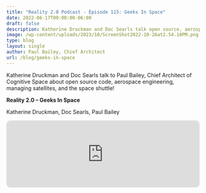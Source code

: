 ```yaml
---
title: "Reality 2.0 Podcast - Episode 115: Geeks In Space"
date: 2022-06-17T00:00:00-06:00
draft: false
description: Katherine Druckman and Doc Searls talk open source, aerospace engineering, satellite management, and the space shuttle with Paul Bailey from Cognitive Space.
image: /wp-content/uploads/2023/10/ScreenShot2022-10-26at2.54.10PM.png
type: blog
layout: single
author: Paul Bailey, Chief Architect
url: /blog/geeks-in-space
---
```


Katherine Druckman and Doc Searls talk to Paul Bailey, Chief Architect of Cognitive Space about open source code, aerospace engineering, managing satellites, and the space shuttle!

**Reality 2.0 – Geeks In Space**

Katherine Druckman, Doc Searls, Paul Bailey

<iframe style="width: 100%; max-width: 660px; overflow: hidden; border-radius: 10px;" src="https://embed.podcasts.apple.com/ie/podcast/episode-115-geeks-in-space/id1446657836?i=1000566793956" height="175" frameborder="0" sandbox="allow-forms allow-popups allow-same-origin allow-scripts allow-storage-access-by-user-activation allow-top-navigation-by-user-activation"></iframe>
